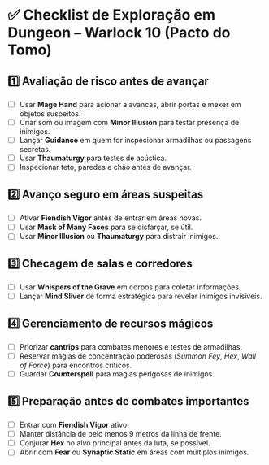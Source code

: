 # ✅ Checklist de Exploração em Dungeon – Warlock 10 (Pacto do Tomo)

## 1️⃣ Avaliação de risco antes de avançar
- [ ] Usar **Mage Hand** para acionar alavancas, abrir portas e mexer em objetos suspeitos.
- [ ] Criar som ou imagem com **Minor Illusion** para testar presença de inimigos.
- [ ] Lançar **Guidance** em quem for inspecionar armadilhas ou passagens secretas.
- [ ] Usar **Thaumaturgy** para testes de acústica.
- [ ] Inspecionar teto, paredes e chão antes de avançar.

## 2️⃣ Avanço seguro em áreas suspeitas
- [ ] Ativar **Fiendish Vigor** antes de entrar em áreas novas.
- [ ] Usar **Mask of Many Faces** para se disfarçar, se útil.
- [ ] Usar **Minor Illusion** ou **Thaumaturgy** para distrair inimigos.

## 3️⃣ Checagem de salas e corredores
- [ ] Usar **Whispers of the Grave** em corpos para coletar informações.
- [ ] Lançar **Mind Sliver** de forma estratégica para revelar inimigos invisíveis.

## 4️⃣ Gerenciamento de recursos mágicos
- [ ] Priorizar **cantrips** para combates menores e testes de armadilhas.
- [ ] Reservar magias de concentração poderosas (*Summon Fey*, *Hex*, *Wall of Force*) para encontros críticos.
- [ ] Guardar **Counterspell** para magias perigosas de inimigos.

## 5️⃣ Preparação antes de combates importantes
- [ ] Entrar com **Fiendish Vigor** ativo.
- [ ] Manter distância de pelo menos 9 metros da linha de frente.
- [ ] Conjurar **Hex** no alvo principal antes da luta, se possível.
- [ ] Abrir com **Fear** ou **Synaptic Static** em áreas com múltiplos inimigos.
